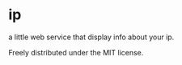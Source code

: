 ip
==
a little web service that display info about your ip.

Freely distributed under the MIT license.

